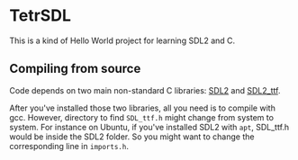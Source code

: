 # TetrSDL
This is a kind of Hello World project for learning SDL2 and C.

## Compiling from source
Code depends on two main non-standard C libraries: [SDL2](https://www.libsdl.org/download-2.0.php) 
and [SDL2_ttf](https://www.libsdl.org/projects/SDL_ttf/).

After you've installed those two libraries, all you need is to compile with gcc. However, directory
to find `SDL_ttf.h` might change from system to system. For instance on Ubuntu, if you've installed 
SDL2 with `apt`, SDL_ttf.h would be inside the SDL2 folder. So you might want to change the
corresponding line in `imports.h`.

